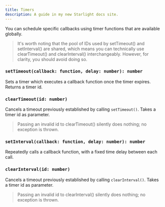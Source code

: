 ```yaml
---
title: Timers
description: A guide in my new Starlight docs site.
---
```


You can schedule specific callbacks using timer functions that are available globally.

> It's worth noting that the pool of IDs used by setTimeout() and setInterval() are shared, which means you can technically use clearTimeout() and clearInterval() interchangeably. However, for clarity, you should avoid doing so.

### `setTimeout(callback: function, delay: number): number`

Sets a timer which executes a callback function once the timer expires. Returns a timer id.

### `clearTimeout(id: number)`

Cancels a timeout previously established by calling `setTimeout()`. Takes a timer id as parameter.

> Passing an invalid id to clearTimeout() silently does nothing; no exception is thrown.

### `setInterval(callback: function, delay: number): number`

Repeatedly calls a callback function, with a fixed time delay between each call.

### `clearInterval(id: number)`

Cancels a timeout previously established by calling `clearInterval()`. Takes a timer id as parameter.

> Passing an invalid id to clearInterval() silently does nothing; no exception is thrown.
